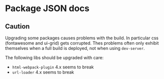 # Package JSON docs

## Caution

Upgrading some packages causes problems with the build.
In particular css (fontawesome and ui-grid) gets corrupted.
Thes problems often only exhibit themselves when a full 
build is deployed, not when using `dev-server`.

The following libs should be upgraded with care:

- `html-webpack-plugin` 4.x seems to break
- `url-loader` 4.x seems to break


